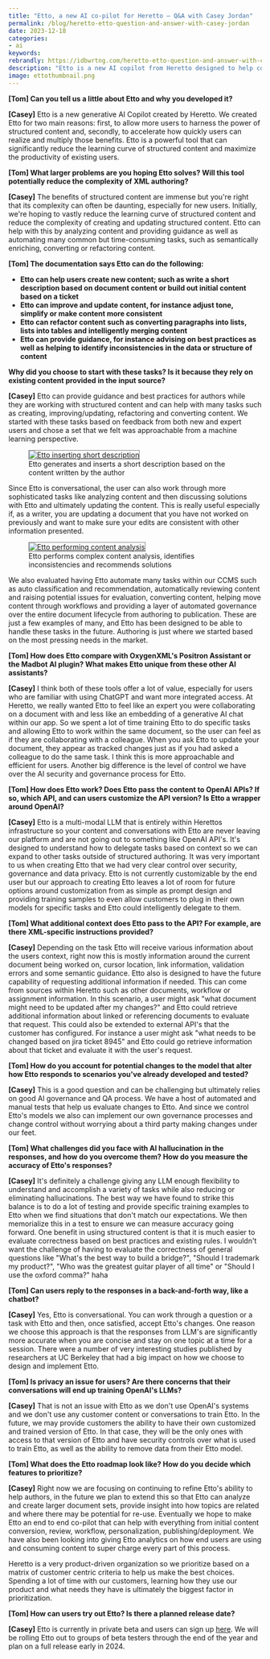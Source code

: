 ```yaml
---
title: "Etto, a new AI co-pilot for Heretto — Q&A with Casey Jordan"
permalink: /blog/heretto-etto-question-and-answer-with-casey-jordan
date: 2023-12-18
categories:
- ai
keywords: 
rebrandly: https://idbwrtng.com/heretto-etto-question-and-answer-with-casey-jordan
description: "Etto is a new AI copilot from Heretto designed to help content authors harness the power of structured content more easily. In this Q&A, <a href='https://www.linkedin.com/in/caseydjordan/'>Casey Jordan</a>, co-founder of Heretto, explains how Etto can reduce the complexity of XML authoring through guidance, content analysis and updates, refactoring, and other automations. Etto is focused specifically on structured content tasks and works collaboratively within documents so changes show up as track changes, like a human co-author. This allows for a conversational workflow. Unlike some competitor tools that rely on OpenAI, Etto's models remain completely within Heretto's platform for security and privacy. (Note: This is a sponsored post.)"
image: ettothumbnail.png
---
```


**[Tom] Can you tell us a little about Etto and why you developed it?**

**[Casey]** Etto is a new generative AI Copilot created by Heretto. We created Etto for two main reasons: first, to allow more users to harness the power of structured content and, secondly, to accelerate how quickly users can realize and multiply those benefits. Etto is a powerful tool that can significantly reduce the learning curve of structured content and maximize the productivity of existing users. 

**[Tom] What larger problems are you hoping Etto solves? Will this tool potentially reduce the complexity of XML authoring?**

**[Casey]** The benefits of structured content are immense but you're right that its complexity can often be daunting, especially for new users. Initially, we're hoping to vastly reduce the learning curve of structured content and reduce the complexity of creating and updating structured content. Etto can help with this by analyzing content and providing guidance as well as automating many common but time-consuming tasks, such as semantically enriching, converting or refactoring content.

**[Tom] The documentation says Etto can do the following:**

* **Etto can help users create new content; such as write a short description based on document content or build out initial content based on a ticket**
* **Etto can improve and update content, for instance adjust tone, simplify or make content more consistent**
* **Etto can refactor content such as converting paragraphs into lists, lists into tables and intelligently merging content**
* **Etto can provide guidance, for instance advising on best practices as well as helping to identify inconsistencies in the data or structure of content**

**Why did you choose to start with these tasks? Is it because they rely on existing content provided in the input source?**

**[Casey]** Etto can provide guidance and best practices for authors while they are working with structured content and can help with many tasks such as creating, improving/updating, refactoring and converting content. We started with these tasks based on feedback from both new and expert users and chose a set that we felt was approachable from a machine learning perspective. 


<figure><a href="https://go.heretto.com/etto-waitlist?utm_medium=3rd-party&utm_source=idratherbewriting&utm_campaign=q423-etto&utm_content=interview&utm_term=" class="noCrossRef"><img style="max-width: 800px; border:1px solid gray;" src="{{site.media}}/heretto-etto-screen1.png" alt="Etto inserting short description" /></a><figcaption>Etto generates and inserts a short description based on the content written by the author</figcaption></figure>

Since Etto is conversational, the user can also work through more sophisticated tasks like analyzing content and then discussing solutions with Etto and ultimately updating the content. This is really useful especially if, as a writer, you are updating a document that you have not worked on previously and want to make sure your edits are consistent with other information presented.

<figure><a href="https://go.heretto.com/etto-waitlist?utm_medium=3rd-party&utm_source=idratherbewriting&utm_campaign=q423-etto&utm_content=interview&utm_term=" class="noCrossRef"><img style="max-width: 800px; border:1px solid gray;" src="{{site.media}}/heretto-etto-screen2.png" alt="Etto performing content analysis" /></a><figcaption>Etto performs complex content analysis, identifies inconsistencies and recommends solutions</figcaption></figure>

We also evaluated having Etto automate many tasks within our CCMS such as auto classification and recommendation, automatically reviewing content and raising potential issues for evaluation, converting content, helping move content through workflows and providing a layer of automated governance over the entire document lifecycle from authoring to publication. These are just a few examples of many, and Etto has been designed to be able to handle these tasks in the future. Authoring is just where we started based on the most pressing needs in the market.

**[Tom] How does Etto compare with OxygenXML's Positron Assistant or the Madbot AI plugin? What makes Etto unique from these other AI assistants?**

**[Casey]** I think both of these tools offer a lot of value, especially for users who are familiar with using ChatGPT and want more integrated access. At Heretto, we really wanted Etto to feel like an expert you were collaborating on a document with and less like an embedding of a generative AI chat within our app. So we spent a lot of time training Etto to do specific tasks and allowing Etto to work within the same document, so the user can feel as if they are collaborating with a colleague. When you ask Etto to update your document, they appear as tracked changes just as if you had asked a colleague to do the same task. I think this is more approachable and efficient for users. Another big difference is the level of control we have over the AI security and governance process for Etto.

**[Tom] How does Etto work? Does Etto pass the content to OpenAI APIs? If so, which API, and can users customize the API version? Is Etto a wrapper around OpenAI?**

**[Casey]** Etto is a multi-modal LLM that is entirely within Herettos infrastructure so your content and conversations with Etto are never leaving our platform and are not going out to something like OpenAI API's. It's designed to understand how to delegate tasks based on context so we can expand to other tasks outside of structured authoring. It was very important to us when creating Etto that we had very clear control over security, governance and data privacy. Etto is not currently customizable by the end user but our approach to creating Etto leaves a lot of room for future options around customization from as simple as prompt design and providing training samples to even allow customers to plug in their own models for specific tasks and Etto could intelligently delegate to them.

**[Tom] What additional context does Etto pass to the API? For example, are there XML-specific instructions provided?**

**[Casey]** Depending on the task Etto will receive various information about the users context, right now this is mostly information around the current document being worked on, cursor location, link information, validation errors and some semantic guidance. Etto also is designed to have the future capability of requesting additional information if needed. This can come from sources within Heretto such as other documents, workflow or assignment information. In this scenario,  a user might ask "what document might need to be updated after my changes?" and Etto could retrieve additional information about linked or referencing documents to evaluate that request. This could also be extended to external API's that the customer has configured. For instance a user might ask "what needs to be changed based on jira ticket 8945" and Etto could go retrieve information about that ticket and evaluate it with the user's request. 

**[Tom] How do you account for potential changes to the model that alter how Etto responds to scenarios you've already developed and tested?**

**[Casey]** This is a good question and can be challenging but ultimately relies on good AI governance and QA process. We have a host of automated and manual tests that help us evaluate changes to Etto. And since we control Etto's models we also can implement our own governance processes and change control without worrying about a third party making changes under our feet.

**[Tom] What challenges did you face with AI hallucination in the responses, and how do you overcome them? How do you measure the accuracy of Etto's responses?**

**[Casey]** It's definitely a challenge giving any LLM enough flexibility to understand and accomplish a variety of tasks while also reducing or eliminating hallucinations. The best way we have found to strike this balance is to do a lot of testing and provide specific training examples to Etto when we find situations that don't match our expectations. We then memorialize this in a test to ensure we can measure accuracy going forward. One benefit in using structured content is that it is much easier to evaluate correctness based on best practices and existing rules. I wouldn't want the challenge of having to evaluate the correctness of general questions like "What's the best way to build a bridge?", "Should I trademark my product?", "Who was the greatest guitar player of all time" or "Should I use the oxford comma?" haha

**[Tom] Can users reply to the responses in a back-and-forth way, like a chatbot?**

**[Casey]** Yes, Etto is conversational. You can work through a question or a task with Etto and then, once satisfied, accept Etto's changes. One reason we choose this approach is that the responses from LLM's are significantly more accurate when you are concise and stay on one topic at a time for a session. There were a number of very interesting studies published by researchers at UC Berkeley that had a big impact on how we choose to design and implement Etto.

**[Tom] Is privacy an issue for users? Are there concerns that their conversations will end up training OpenAI's LLMs?**

**[Casey]** That is not an issue with Etto as we don't use OpenAI's systems and we don't use any customer content or conversations to train Etto. In the future, we may provide customers the ability to have their own customized and trained version of Etto. In that case, they will be the only ones with access to that version of Etto and have security controls over what is used to train Etto, as well as the ability to remove data from their Etto model.

**[Tom] What does the Etto roadmap look like? How do you decide which features to prioritize?**

**[Casey]** Right now we are focusing on continuing to refine Etto's ability to help authors, in the future we plan to extend this so that Etto can analyze and create larger document sets, provide insight into how topics are related and where there may be potential for re-use. Eventually we hope to make Etto an end to end co-pilot that can help with everything from initial content conversion, review, workflow, personalization, publishing/deployment. We have also been looking into giving Etto analytics on how end users are using and consuming content to super charge every part of this process. 

Heretto is a very product-driven organization so we prioritize based on a matrix of customer centric criteria to help us make the best choices. Spending a lot of time with our customers, learning how they use our product and what needs they have is ultimately the biggest factor in prioritization. 

**[Tom] How can users try out Etto? Is there a planned release date?**

**[Casey]** Etto is currently in private beta and users can sign up [here](https://go.heretto.com/etto-waitlist?utm_medium=3rd-party&utm_source=idratherbewriting&utm_campaign=q423-etto&utm_content=interview&utm_term=). We will be rolling Etto out to groups of beta testers through the end of the year and plan on a full release early in 2024.
